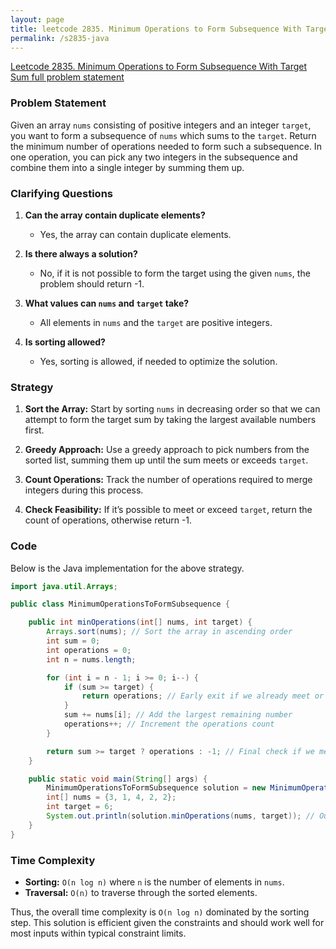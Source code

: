 ```yaml
---
layout: page
title: leetcode 2835. Minimum Operations to Form Subsequence With Target Sum
permalink: /s2835-java
---
```

[Leetcode 2835. Minimum Operations to Form Subsequence With Target Sum full problem statement](https://algoadvance.github.io/algoadvance/l2835)
### Problem Statement

Given an array `nums` consisting of positive integers and an integer `target`, you want to form a subsequence of `nums` which sums to the `target`. Return the minimum number of operations needed to form such a subsequence. In one operation, you can pick any two integers in the subsequence and combine them into a single integer by summing them up.

### Clarifying Questions

1. **Can the array contain duplicate elements?**
   - Yes, the array can contain duplicate elements.

2. **Is there always a solution?**
   - No, if it is not possible to form the target using the given `nums`, the problem should return -1.

3. **What values can `nums` and `target` take?**
   - All elements in `nums` and the `target` are positive integers.

4. **Is sorting allowed?**
   - Yes, sorting is allowed, if needed to optimize the solution.

### Strategy

1. **Sort the Array:** Start by sorting `nums` in decreasing order so that we can attempt to form the target sum by taking the largest available numbers first.

2. **Greedy Approach:** Use a greedy approach to pick numbers from the sorted list, summing them up until the sum meets or exceeds `target`.

3. **Count Operations:** Track the number of operations required to merge integers during this process.

4. **Check Feasibility:** If it’s possible to meet or exceed `target`, return the count of operations, otherwise return -1.

### Code

Below is the Java implementation for the above strategy.

```java
import java.util.Arrays;

public class MinimumOperationsToFormSubsequence {

    public int minOperations(int[] nums, int target) {
        Arrays.sort(nums); // Sort the array in ascending order
        int sum = 0;
        int operations = 0;
        int n = nums.length;

        for (int i = n - 1; i >= 0; i--) {
            if (sum >= target) {
                return operations; // Early exit if we already meet or exceed the target
            }
            sum += nums[i]; // Add the largest remaining number
            operations++; // Increment the operations count
        }

        return sum >= target ? operations : -1; // Final check if we meet or exceed the target
    }

    public static void main(String[] args) {
        MinimumOperationsToFormSubsequence solution = new MinimumOperationsToFormSubsequence();
        int[] nums = {3, 1, 4, 2, 2};
        int target = 6;
        System.out.println(solution.minOperations(nums, target)); // Output example: 2
    }
}
```

### Time Complexity

- **Sorting:** `O(n log n)` where `n` is the number of elements in `nums`.
- **Traversal:** `O(n)` to traverse through the sorted elements.

Thus, the overall time complexity is `O(n log n)` dominated by the sorting step. This solution is efficient given the constraints and should work well for most inputs within typical constraint limits.

